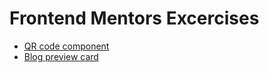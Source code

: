 # Frontend Mentors Excercises

- [QR code component](https://heychobe.github.io/frotend-metors-exercises/qr-code-component-main/index.html)
- [Blog preview card](https://heychobe.github.io/frotend-metors-exercises/blog-preview-card-main/index.html)
